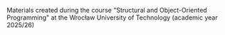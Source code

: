 Materials created during the course "Structural and Object-Oriented Programming" at the Wrocław University of Technology (academic year 2025/26)
